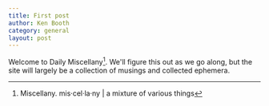 ```yaml
---
title: First post
author: Ken Booth
category: general
layout: post
---
```


Welcome to Daily Miscellany[^1]. We'll figure this out as we go along, but the site will largely be a collection of musings and collected ephemera.

[^1]: Miscellany. mis·​cel·​la·​ny | a mixture of various things
